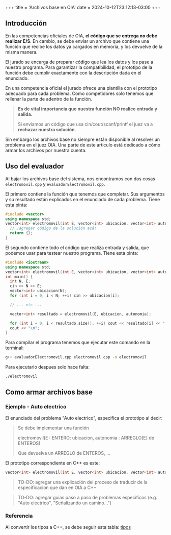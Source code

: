 +++
title = 'Archivos base en OIA'
date = 2024-10-12T23:12:13-03:00
+++

## Introducción

En las competencias oficiales de OIA, **el código que se entrega no debe
realizar E/S**. En cambio, se debe enviar un archivo que contiene una función
que recibe los datos ya cargados en memoria, y los devuelve de la misma manera.

El jurado se encarga de preparar código que lea los datos y los pase a nuestro
programa. Para garantizar la compatibilidad, el prototipo de la función debe
cumplir exactamente con la descripción dada en el enunciado.

En una competencia oficial el jurado ofrece una plantilla con el prototipo
adecuado para cada problema. Como competidores solo tenemos que rellenar la
parte de adentro de la función.

> **Es de vital importancia que nuestra función NO realice entrada y salida.**
>
> Si enviamos un código que usa cin/cout/scanf/printf el juez va a **rechazar
> nuestra solución**.

Sin embargo los archivos base no siempre están disponible al resolver un
problema en el juez OIA. Una parte de este articulo está dedicado a cómo armar
los archivos por nuestra cuenta.

## Uso del evaluador

Al bajar los archivos base del sistema, nos encontramos con dos cosas
`electromovil.cpp` y `evaluadorElectromovil.cpp`.

El primero contiene la función que tenemos que completar. Sus argumentos y su
resultado están explicados en el enunciado de cada problema. Tiene esta pinta:

```c++
#include <vector>
using namespace std;
vector<int> electromovil(int E, vector<int> ubicacion, vector<int> autonomia) {
  // ¡agregar código de la solución acá!
  return {};
}
```

El segundo contiene todo el código que realiza entrada y salida, que podemos
usar para testear nuestro programa. Tiene esta pinta:

```c++
#include <iostream>
using namespace std;
vector<int> electromovil(int E, vector<int> ubicacion, vector<int> autonomia);
int main() {
  int N, E;
  cin >> N >> E;
  vector<int> ubicacion(N);
  for (int i = 0; i < N; ++i) cin >> ubicacion[i];

  // ... etc ...

  vector<int> resultado = electromovil(E, ubicacion, autonomia);

  for (int i = 0; i < resultado.size(); ++i) cout << resultado[i] << " ";
  cout << "\n";
}
```

Para compilar el programa tenemos que ejecutar este comando en la terminal:

```sh
g++ evaluadorElectromovil.cpp electromovil.cpp -o electromovil
```

Para ejecutarlo despues solo hace falta:

```sh
./electromovil
```

## Como armar archivos base

### Ejemplo - Auto electrico

El enunciado del problema "Auto electrico", especifica el prototipo al decir:

> Se debe implementar una función
>
> electromovil(E : ENTERO; ubicacion, autonomia : ARREGLO[E] de ENTEROS)
>
> Que devuelva un ARREGLO de ENTEROS, ...

El prototipo correspondiente en C++ es este:

```c++
vector<int> electromovil(int E, vector<int> ubicacion, vector<int> autonomia);
```

> TO-DO: agregar una explicación del proceso de traducir de la especificacion
> que dan en OIA a C++

> TO-DO: agregar guias paso a paso de problemas especificos (e.g.
> "Auto eléctrico", "Señalizando un camino...") 

### Referencia

Al convertir los tipos a C++, se debe seguir esta tabla: [tipos](img/Tabla%20de%20tipos.pdf)

